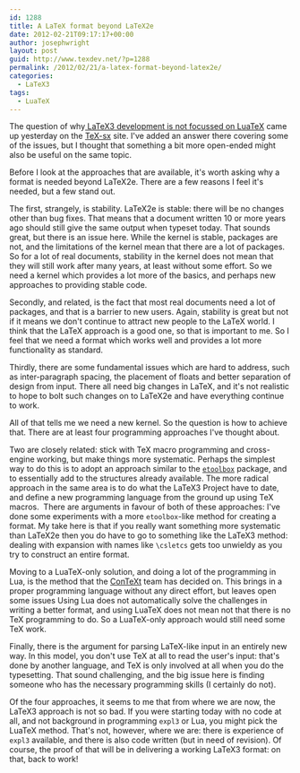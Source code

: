 ```yaml
---
id: 1288
title: A LaTeX format beyond LaTeX2e
date: 2012-02-21T09:17:17+00:00
author: josephwright
layout: post
guid: http://www.texdev.net/?p=1288
permalink: /2012/02/21/a-latex-format-beyond-latex2e/
categories:
  - LaTeX3
tags:
  - LuaTeX
---
```

The question of why<a href="http://tex.stackexchange.com/questions/45183/latex3-versus-pure-lua"> LaTeX3 development is not focussed on LuaTeX</a> came up yesterday on the <a href="http://tex.blogoverflow.com/">TeX-sx</a> site. I've added an answer there covering some of the issues, but I thought that something a bit more open-ended might also be useful on the same topic.

Before I look at the approaches that are available, it's worth asking why a format is needed beyond LaTeX2e. There are a few reasons I feel it's needed, but a few stand out.

The first, strangely, is stability. LaTeX2e is stable: there will be no changes other than bug fixes. That means that a document written 10 or more years ago should still give the same output when typeset today. That sounds great, but there is an issue here. While the kernel is stable, packages are not, and the limitations of the kernel mean that there are a lot of packages. So for a lot of real documents, stability in the kernel does not mean that they will still work after many years, at least without some effort. So we need a kernel which provides a lot more of the basics, and perhaps new approaches to providing stable code.

Secondly, and related, is the fact that most real documents need a lot of packages, and that is a barrier to new users. Again, stability is great but not if it means we don't continue to attract new people to the LaTeX world. I think that the LaTeX approach is a good one, so that is important to me. So I feel that we need a format which works well and provides a lot more functionality as standard.

Thirdly, there are some fundamental issues which are hard to address, such as inter-paragraph spacing, the placement of floats and better separation of design from input. There all need big changes in LaTeX, and it's not realistic to hope to bolt such changes on to LaTeX2e and have everything continue to work.

All of that tells me we need a new kernel. So the question is how to achieve that. There are at least four programming approaches I've thought about.

Two are closely related: stick with TeX macro programming and cross-engine working, but make things more systematic. Perhaps the simplest way to do this is to adopt an approach similar to the <a href="http://ctan.org/pkg/etoolbox"><code>etoolbox</code></a> package, and to essentially add to the structures already available. The more radical approach in the same area is to do what the LaTeX3 Project have to date, and define a new programming language from the ground up using TeX macros.  There are arguments in favour of both of these approaches: I've done some experiments with a more <code>etoolbox</code>-like method for creating a format. My take here is that if you really want something more systematic than LaTeX2e then you do have to go to something like the LaTeX3 method: dealing with expansion with names like <code>\csletcs</code> gets too unwieldy as you try to construct an entire format.

Moving to a LuaTeX-only solution, and doing a lot of the programming in Lua, is the method that the <a href="http://wiki.contextgarden.net/">ConTeXt</a> team has decided on. This brings in a proper programming language without any direct effort, but leaves open some issues Using Lua does not automatically solve the challenges in writing a better format, and using LuaTeX does not mean not that there is no TeX programming to do. So a LuaTeX-only approach would still need some TeX work.

Finally, there is the argument for parsing LaTeX-like input in an entirely new way. In this model, you don't use TeX at all to read the user's input: that's done by another language, and TeX is only involved at all when you do the typesetting. That sound challenging, and the big issue here is finding someone who has the necessary programming skills (I certainly do not).

Of the four approaches, it seems to me that from where we are now, the LaTeX3 approach is not so bad. If you were starting today with no code at all, and not background in programming <code>expl3</code> or Lua, you might pick the LuaTeX method. That's not, however, where we are: there is experience of <code>expl3</code> available, and there is also code written (but in need of revision). Of course, the proof of that will be in delivering a working LaTeX3 format: on that, back to work!